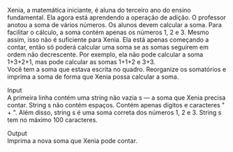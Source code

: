 Xenia, a matemática iniciante, é aluna do terceiro ano do ensino fundamental. Ela agora está aprendendo a operação de adição. O professor anotou a soma de vários números. Os alunos devem calcular a soma. Para facilitar o cálculo, a soma contém apenas os números 1, 2 e 3. Mesmo assim, isso não é suficiente para Xenia. Ela está apenas começando a contar, então só poderá calcular uma soma se as somas seguirem em ordem não decrescente. Por exemplo, ela não pode calcular a soma 1+3+2+1, mas pode calcular as somas 1+1+2 e 3+3.  
Você tem a soma que estava escrita no quadro. Reorganize os somatórios e imprima a soma de forma que Xenia possa calcular a soma.

Input  
A primeira linha contém uma string não vazia s — a soma que Xenia precisa contar. String s não contém espaços. Contém apenas dígitos e caracteres " + ". Além disso, string s é uma soma correta dos números 1, 2 e 3. String s tem no máximo 100 caracteres.

Output  
Imprima a nova soma que Xenia pode contar.
